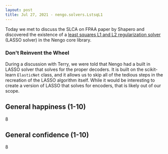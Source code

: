 ```yaml
---
layout: post
title: Jul 27, 2021 - nengo.solvers.LstsqL1
---
```


Today we met to discuss the SLCA on FPAA paper by Shapero and discovered the existence of a [least squares L1 and L2 regularization solver](https://www.nengo.ai/nengo/v2.8.0/frontend_api.html#nengo.solvers.LstsqL1) (LASSO solver) in the Nengo core library.

### Don't Reinvent the Wheel

During a discussion with Terry, we were told that Nengo had a built in LASSO solver that solves for the proper decoders. It is built on the scikit-learn `ElasticNet` class, and it allows us to skip all of the tedious steps in the recreation of the LASSO algorithm itself. While it would be interesting to create a version of LASSO that solves for encoders, that is likely out of our scope.   

## General happiness (1-10)	

8

## General confidence (1-10)

8

